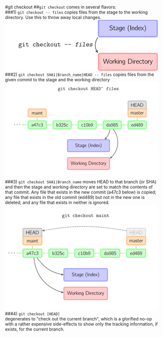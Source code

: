 #git checkout
##```git checkout``` comes in several flavors:  
###1) ```git checkout -- files```
copies files from the stage to the working directory. Use this to throw away local changes.
![checkout1](./checkout1.png "checkout1")
###2) ```git checkout SHA1|Branch_name|HEAD -- files```
copies files from the given commit to the stage and the working directory
![checkout2](./checkout2.png "checkout2")
###3) ```git checkout SHA1|Branch_name``` 
moves HEAD to that branch (or SHA) and then the stage and working directory are set to match the contents of that commit. 
Any file that exists in the new commit (a47c3 below) is copied; any file that exists in the old commit (ed489) but not in 
the new one is deleted; and any file that exists in neither is ignored.  
![checkout3](./checkout3.png "checkout3")
###4) ```git checkout [HEAD]```  
degenerates to "check out the current branch", which is a glorified no-op with a rather expensive side-effects to show only the
tracking information, if exists, for the current branch.
